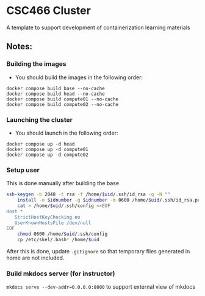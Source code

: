 # CSC466 Cluster

A template to support development of containerization learning materials

## Notes:

### Building the images

- You should build the images in the following order:
~~~
docker compose build base --no-cache
docker compose build head --no-cache
docker compose build compute01 --no-cache
docker compose build compute02 --no-cache
~~~

### Launching the cluster

- You should launch in the following order:
~~~
docker compose up -d head
docker compose up -d compute01
docker compose up -d compute02
~~~

### Setup user

This is done manually after building the base

~~~bash
ssh-keygen -b 2048 -t rsa -f /home/$uid/.ssh/id_rsa -q -N ""
    install -o $idnumber -g $idnumber -m 0600 /home/$uid/.ssh/id_rsa.pub /home/$uid/.ssh/authorized_keys
    cat > /home/$uid/.ssh/config <<EOF
Host *
   StrictHostKeyChecking no
   UserKnownHostsFile /dev/null
EOF
    chmod 0600 /home/$uid/.ssh/config
    cp /etc/skel/.bash* /home/$uid
~~~

After this is done, update `.gitignore` so that temporary files generated in home are not included. 

### Build mkdocs server (for instructor)

`mkdocs serve --dev-addr=0.0.0.0:8000` to support external view of mkdocs
